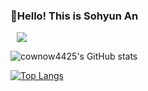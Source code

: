 ### 🥑Hello! This is Sohyun An

<!--
**cownow4425/cownow4425** is a ✨ _special_ ✨ repository because its `README.md` (this file) appears on your GitHub profile.

Here are some ideas to get you started:

- 🔭 I’m currently working on ...
- 🌱 I’m currently learning ...
- 👯 I’m looking to collaborate on ...
- 🤔 I’m looking for help with ...
- 💬 Ask me about ...
- 📫 How to reach me: ...
- 😄 Pronouns: ...
- ⚡ Fun fact: ...
-->


<a href="https://www.instagram.com/sohyeon__an/">
    <img 
        src="http://img.shields.io/badge/-Instagram-222222?style=flat&logo=Instagram&link=https://www.instagram.com/sohyeon__an/"
        style="height : auto; margin-left : 10px; margin-right : 10px;"/>
</a>


<!-- <a href="https://velog.io/@cownow">
    <img 
        src="http://img.shields.io/badge/-Velog-222222?style=flat&logo=Vector Logo Zone&link=https://velog.io/@cownow"
        style="height : auto; margin-left : 10px; margin-right : 10px;"/>
</a> -->

![cownow4425's GitHub stats](https://github-readme-stats.vercel.app/api?username=cownow4425&show_icons=true&theme=vue-dark)

[![Top Langs](https://github-readme-stats.vercel.app/api/top-langs/?username=cownow4425&layout=compact&theme=vue-dark&langs_count=6)](https://github.com/anuraghazra/github-readme-stats)
